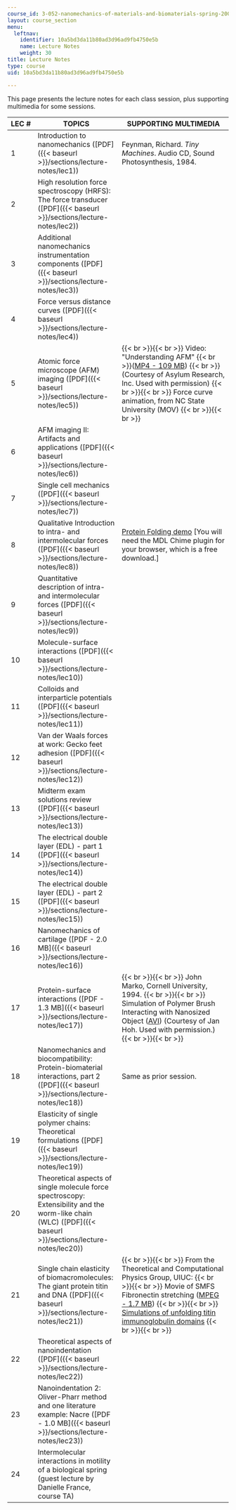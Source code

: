 ```yaml
---
course_id: 3-052-nanomechanics-of-materials-and-biomaterials-spring-2007
layout: course_section
menu:
  leftnav:
    identifier: 10a5bd3da11b80ad3d96ad9fb4750e5b
    name: Lecture Notes
    weight: 30
title: Lecture Notes
type: course
uid: 10a5bd3da11b80ad3d96ad9fb4750e5b

---
```


This page presents the lecture notes for each class session, plus supporting multimedia for some sessions.

| LEC # | TOPICS | SUPPORTING MULTIMEDIA |
| --- | --- | --- |
| 1 | Introduction to nanomechanics ([PDF]({{< baseurl >}}/sections/lecture-notes/lec1)) | Feynman, Richard. _Tiny Machines_. Audio CD, Sound Photosynthesis, 1984. |
| 2 | High resolution force spectroscopy (HRFS): The force transducer ([PDF]({{< baseurl >}}/sections/lecture-notes/lec2)) | &nbsp; |
| 3 | Additional nanomechanics instrumentation components ([PDF]({{< baseurl >}}/sections/lecture-notes/lec3)) | &nbsp; |
| 4 | Force versus distance curves ([PDF]({{< baseurl >}}/sections/lecture-notes/lec4)) | &nbsp; |
| 5 | Atomic force microscope (AFM) imaging ([PDF]({{< baseurl >}}/sections/lecture-notes/lec5)) |  {{< br >}}{{< br >}} Video: "Understanding AFM"  {{< br >}}([MP4 - 109 MB](https://archive.org/download/MIT3.052S07/lec5_afm_intro-220k.mp4))  {{< br >}}(Courtesy of Asylum Research, Inc. Used with permission) {{< br >}}{{< br >}} Force curve animation, from NC State University (MOV) {{< br >}}{{< br >}}  |
| 6 | AFM imaging II: Artifacts and applications ([PDF]({{< baseurl >}}/sections/lecture-notes/lec6)) | &nbsp; |
| 7 | Single cell mechanics ([PDF]({{< baseurl >}}/sections/lecture-notes/lec7)) | &nbsp; |
| 8 | Qualitative Introduction to intra- and intermolecular forces ([PDF]({{< baseurl >}}/sections/lecture-notes/lec8)) | [Protein Folding demo](https://www.ncbi.nlm.nih.gov/pmc/articles/PMC1618698/) \[You will need the MDL Chime plugin for your browser, which is a free download.\] |
| 9 | Quantitative description of intra- and intermolecular forces ([PDF]({{< baseurl >}}/sections/lecture-notes/lec9)) | &nbsp; |
| 10 | Molecule-surface interactions ([PDF]({{< baseurl >}}/sections/lecture-notes/lec10)) | &nbsp; |
| 11 | Colloids and interparticle potentials ([PDF]({{< baseurl >}}/sections/lecture-notes/lec11)) | &nbsp; |
| 12 | Van der Waals forces at work: Gecko feet adhesion ([PDF]({{< baseurl >}}/sections/lecture-notes/lec12)) | &nbsp; |
| 13 | Midterm exam solutions review ([PDF]({{< baseurl >}}/sections/lecture-notes/lec13)) | &nbsp; |
| 14 | The electrical double layer (EDL) - part 1 ([PDF]({{< baseurl >}}/sections/lecture-notes/lec14)) | &nbsp; |
| 15 | The electrical double layer (EDL) - part 2 ([PDF]({{< baseurl >}}/sections/lecture-notes/lec15)) | &nbsp; |
| 16 | Nanomechanics of cartilage ([PDF - 2.0 MB]({{< baseurl >}}/sections/lecture-notes/lec16)) | &nbsp; |
| 17 | Protein-surface interactions ([PDF - 1.3 MB]({{< baseurl >}}/sections/lecture-notes/lec17)) |  {{< br >}}{{< br >}} John Marko, Cornell University, 1994. {{< br >}}{{< br >}} Simulation of Polymer Brush Interacting with Nanosized Object ([AVI](/coursemedia/3-052-nanomechanics-of-materials-and-biomaterials-spring-2007/4e42e866eb6223994aebd19e1001b756_lec17_hoh_brush.avi)) (Courtesy of Jan Hoh. Used with permission.) {{< br >}}{{< br >}}  |
| 18 | Nanomechanics and biocompatibility: Protein-biomaterial interactions, part 2 ([PDF]({{< baseurl >}}/sections/lecture-notes/lec18)) | Same as prior session. |
| 19 | Elasticity of single polymer chains: Theoretical formulations ([PDF]({{< baseurl >}}/sections/lecture-notes/lec19)) | &nbsp; |
| 20 | Theoretical aspects of single molecule force spectroscopy: Extensibility and the worm-like chain (WLC) ([PDF]({{< baseurl >}}/sections/lecture-notes/lec20)) | &nbsp; |
| 21 | Single chain elasticity of biomacromolecules: The giant protein titin and DNA ([PDF]({{< baseurl >}}/sections/lecture-notes/lec21)) |  {{< br >}}{{< br >}} From the Theoretical and Computational Physics Group, UIUC: {{< br >}}{{< br >}} Movie of SMFS Fibronectin stretching ([MPEG - 1.7 MB](http://www.ks.uiuc.edu/Research/fibronectin/movies/stretching-fn1.mpg)) {{< br >}}{{< br >}} [Simulations of unfolding titin immunoglobulin domains](http://www.ks.uiuc.edu/Research/titinIg/) {{< br >}}{{< br >}}  |
| 22 | Theoretical aspects of nanoindentation ([PDF]({{< baseurl >}}/sections/lecture-notes/lec22)) | &nbsp; |
| 23 | Nanoindentation 2: Oliver-Pharr method and one literature example: Nacre ([PDF - 1.0 MB]({{< baseurl >}}/sections/lecture-notes/lec23)) | &nbsp; |
| 24 | Intermolecular interactions in motility of a biological spring (guest lecture by Danielle France, course TA) |